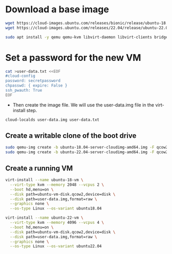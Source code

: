 # Download a base image

```sh
wget https://cloud-images.ubuntu.com/releases/bionic/release/ubuntu-18.04-server-cloudimg-amd64.img
wget https://cloud-images.ubuntu.com/releases/22.04/release/ubuntu-22.04-server-cloudimg-amd64.img
```
```sh
sudo apt install -y qemu qemu-kvm libvirt-daemon libvirt-clients bridge-utils virt-manager cloud-image-utils libguestfs-tools
```
# Set a password for the new VM
```sh
cat >user-data.txt <<EOF
#cloud-config
password: secretpassword
chpasswd: { expire: False }
ssh_pwauth: True
EOF
```

- Then create the image file. We will use the user-data.img file in the virt-install step.

```sh
cloud-localds user-data.img user-data.txt
```

## Create a writable clone of the boot drive
```sh
sudo qemu-img create -b ubuntu-18.04-server-cloudimg-amd64.img -F qcow2 -f qcow2 ubuntu-vm-disk.qcow2 20G
sudo qemu-img create -b ubuntu-22.04-server-cloudimg-amd64.img -F qcow2 -f qcow2 ubuntu-vm-disk.qcow2 50G
```

## Create a running VM
```sh
virt-install --name ubuntu-18-vm \
  --virt-type kvm --memory 2048 --vcpus 2 \
  --boot hd,menu=on \
  --disk path=ubuntu-vm-disk.qcow2,device=disk \
  --disk path=user-data.img,format=raw \
  --graphics none \
  --os-type Linux --os-variant ubuntu18.04 

virt-install --name ubuntu-22-vm \
  --virt-type kvm --memory 4096 --vcpus 4 \
  --boot hd,menu=on \
  --disk path=ubuntu-vm-disk.qcow2,device=disk \
  --disk path=user-data.img,format=raw \
  --graphics none \
  --os-type Linux --os-variant ubuntu22.04 
```